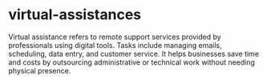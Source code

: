 # virtual-assistances
Virtual assistance refers to remote support services provided by professionals using digital tools. Tasks include managing emails, scheduling, data entry, and customer service. It helps businesses save time and costs by outsourcing administrative or technical work without needing physical presence.
